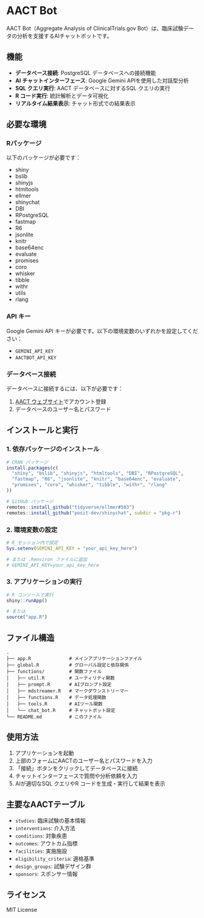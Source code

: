 # AACT Bot

AACT Bot（Aggregate Analysis of ClinicalTrials.gov Bot）は、臨床試験データの分析を支援するAIチャットボットです。

## 機能

- **データベース接続**: PostgreSQL データベースへの接続機能
- **AI チャットインターフェース**: Google Gemini APIを使用した対話型分析
- **SQL クエリ実行**: AACT データベースに対するSQL クエリの実行
- **R コード実行**: 統計解析とデータ可視化
- **リアルタイム結果表示**: チャット形式での結果表示

## 必要な環境

### Rパッケージ

以下のパッケージが必要です：

- shiny
- bslib  
- shinyjs
- htmltools
- ellmer
- shinychat
- DBI
- RPostgreSQL
- fastmap
- R6
- jsonlite
- knitr
- base64enc
- evaluate
- promises
- coro
- whisker
- tibble
- withr
- utils
- rlang

### API キー

Google Gemini API キーが必要です。以下の環境変数のいずれかを設定してください：

- `GEMINI_API_KEY`
- `AACTBOT_API_KEY`

### データベース接続

データベースに接続するには、以下が必要です：

1. [AACT ウェブサイト](https://aact-db.ctti-clinicaltrials.org/)でアカウント登録
2. データベースのユーザー名とパスワード

## インストールと実行

### 1. 依存パッケージのインストール

```r
# CRAN パッケージ
install.packages(c(
  "shiny", "bslib", "shinyjs", "htmltools", "DBI", "RPostgreSQL",
  "fastmap", "R6", "jsonlite", "knitr", "base64enc", "evaluate",
  "promises", "coro", "whisker", "tibble", "withr", "rlang"
))

# GitHub パッケージ
remotes::install_github("tidyverse/ellmer#503")
remotes::install_github("posit-dev/shinychat", subdir = "pkg-r")
```

### 2. 環境変数の設定

```r
# R セッション内で設定
Sys.setenv(GEMINI_API_KEY = "your_api_key_here")

# または .Renviron ファイルに追加
# GEMINI_API_KEY=your_api_key_here
```

### 3. アプリケーションの実行

```r
# R コンソールで実行
shiny::runApp()

# または
source("app.R")
```

## ファイル構造

```
.
├── app.R              # メインアプリケーションファイル
├── global.R           # グローバル設定と依存関係
├── functions/         # 関数ファイル
│   ├── util.R         # ユーティリティ関数
│   ├── prompt.R       # AIプロンプト設定
│   ├── mdstreamer.R   # マークダウンストリーマー
│   ├── functions.R    # データ処理関数
│   ├── tools.R        # AIツール関数
│   └── chat_bot.R     # チャットボット設定
└── README.md          # このファイル
```

## 使用方法

1. アプリケーションを起動
2. 上部のフォームにAACTのユーザー名とパスワードを入力
3. 「接続」ボタンをクリックしてデータベースに接続
4. チャットインターフェースで質問や分析依頼を入力
5. AIが適切なSQL クエリやR コードを生成・実行して結果を表示

## 主要なAACTテーブル

- `studies`: 臨床試験の基本情報
- `interventions`: 介入方法
- `conditions`: 対象疾患  
- `outcomes`: アウトカム指標
- `facilities`: 実施施設
- `eligibility_criteria`: 適格基準
- `design_groups`: 試験デザイン群
- `sponsors`: スポンサー情報

## ライセンス

MIT License
